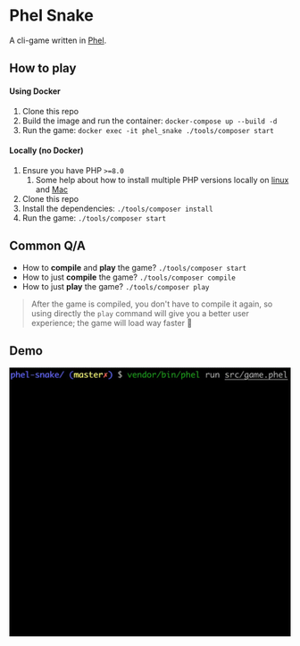 # Phel Snake

A cli-game written in [Phel](https://phel-lang.org/).

## How to play

#### Using Docker

1. Clone this repo
2. Build the image and run the container: `docker-compose up --build -d`
3. Run the game: `docker exec -it phel_snake ./tools/composer start`

#### Locally (no Docker)

1. Ensure you have PHP `>=8.0`
   1. Some help about how to install multiple PHP versions locally on [linux](https://github.com/phpbrew/phpbrew) and [Mac](https://github.com/shivammathur/homebrew-php)
2. Clone this repo
3. Install the dependencies: `./tools/composer install`
4. Run the game: `./tools/composer start`

## Common Q/A

- How to **compile** and **play** the game? `./tools/composer start`
- How to just **compile** the game? `./tools/composer compile`
- How to just **play** the game? `./tools/composer play`

> After the game is compiled, you don't have to compile it again, so using directly the `play` command will 
give you a better user experience; the game will load way faster 🚀

## Demo

![](img/demo-snake.webp)